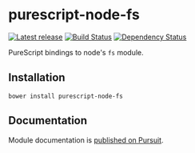 # purescript-node-fs

[![Latest release](http://img.shields.io/bower/v/purescript-node-fs.svg)](https://github.com/purescript-node/purescript-node-fs/releases)
[![Build Status](https://travis-ci.org/purescript-node/purescript-node-fs.svg?branch=master)](https://travis-ci.org/purescript-node/purescript-node-fs)
[![Dependency Status](https://www.versioneye.com/user/projects/575bdefb7757a0003bd4bff5/badge.svg?style=flat)](https://www.versioneye.com/user/projects/575bdefb7757a0003bd4bff5)

PureScript bindings to node's `fs` module.

## Installation

```
bower install purescript-node-fs
```

## Documentation

Module documentation is [published on Pursuit](http://pursuit.purescript.org/packages/purescript-node-fs).
